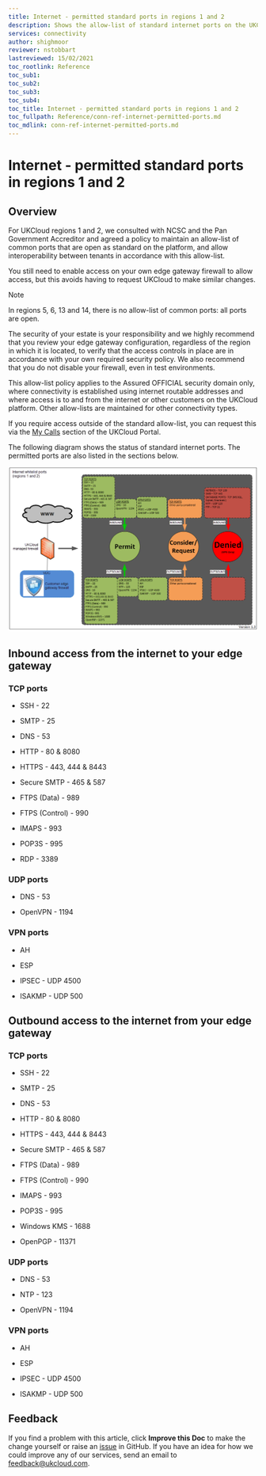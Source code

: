 ```yaml
---
title: Internet - permitted standard ports in regions 1 and 2 
description: Shows the allow-list of standard internet ports on the UKCloud managed perimeter firewalls
services: connectivity
author: shighmoor
reviewer: nstobbart
lastreviewed: 15/02/2021
toc_rootlink: Reference
toc_sub1: 
toc_sub2:
toc_sub3:
toc_sub4:
toc_title: Internet - permitted standard ports in regions 1 and 2
toc_fullpath: Reference/conn-ref-internet-permitted-ports.md
toc_mdlink: conn-ref-internet-permitted-ports.md
---
```


# Internet - permitted standard ports in regions 1 and 2

## Overview

For UKCloud regions 1 and 2, we consulted with NCSC and the Pan Government Accreditor and agreed a policy to maintain an allow-list of common ports that are open as standard on the platform, and allow interoperability between tenants in accordance with this allow-list.

You still need to enable access on your own edge gateway firewall to allow access, but this avoids having to request UKCloud to make similar changes.

> [!NOTE]
> In regions 5, 6, 13 and 14, there is no allow-list of common ports: all ports are open.

The security of your estate is your responsibility and we highly recommend that you review your edge gateway configuration, regardless of the region in which it is located, to verify that the access controls in place are in accordance with your own required security policy. We also recommend that you do not disable your firewall, even in test environments.

This allow-list policy applies to the Assured OFFICIAL security domain only, where connectivity is established using internet routable addresses and where access is to and from the internet or other customers on the UKCloud platform. Other allow-lists are maintained for other connectivity types. 

If you require access outside of the standard allow-list, you can request this via the [My Calls](https://portal.skyscapecloud.com/support/ivanti) section of the UKCloud Portal.

The following diagram shows the status of standard internet ports. The permitted ports are also listed in the sections below.

![Internet allow-list ports (regions 1 and 2)](images/conn-internet-allow-list-ports-v1_4.png)

## Inbound access from the internet to your edge gateway

### TCP ports

- SSH - 22 

- SMTP - 25

- DNS - 53

- HTTP - 80 & 8080

- HTTPS - 443, 444 & 8443

- Secure SMTP - 465 & 587

- FTPS (Data) - 989

- FTPS (Control) - 990

- IMAPS - 993

- POP3S - 995

- RDP - 3389

### UDP ports 

- DNS - 53

- OpenVPN - 1194

### VPN ports

- AH

- ESP

- IPSEC - UDP 4500 

- ISAKMP - UDP 500

## Outbound access to the internet from your edge gateway

### TCP ports

- SSH - 22

- SMTP - 25

- DNS - 53

- HTTP - 80 & 8080

- HTTPS - 443, 444 & 8443

- Secure SMTP - 465 & 587

- FTPS (Data) - 989

- FTPS (Control) - 990

- IMAPS - 993

- POP3S - 995

- Windows KMS - 1688

- OpenPGP - 11371

### UDP ports

- DNS - 53

- NTP - 123

- OpenVPN - 1194

### VPN ports

- AH

- ESP

- IPSEC - UDP 4500

- ISAKMP - UDP 500

## Feedback

If you find a problem with this article, click **Improve this Doc** to make the change yourself or raise an [issue](https://github.com/UKCloud/documentation/issues) in GitHub. If you have an idea for how we could improve any of our services, send an email to <feedback@ukcloud.com>.
